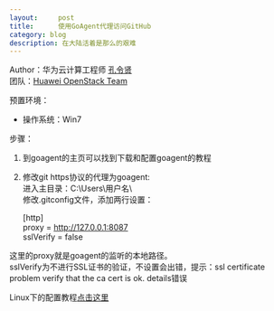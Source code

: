 ```yaml
---
layout:     post
title:      使用GoAgent代理访问GitHub
category: blog
description: 在大陆活着是那么的艰难
---
```


Author：华为云计算工程师 [孔令贤](http://weibo.com/lingxiankong)  
团队：[Huawei OpenStack Team](http://openstack-huawei.github.io/)

预置环境：  
- 操作系统：Win7

步骤：  
1. 到goagent的主页可以找到下载和配置goagent的教程  
2. 修改git https协议的代理为goagent:  
进入主目录：C:\Users\用户名\  
修改.gitconfig文件，添加两行设置：

    [http]  
    proxy = http://127.0.0.1:8087  
    sslVerify = false
    
这里的proxy就是goagent的监听的本地路径。  
sslVerify为不进行SSL证书的验证，不设置会出错，提示：ssl certificate problem verify that the ca cert is ok. details错误

Linux下的配置教程[点击这里](http://weibo.com/1791166224/zfvJvnG39?type=repost)